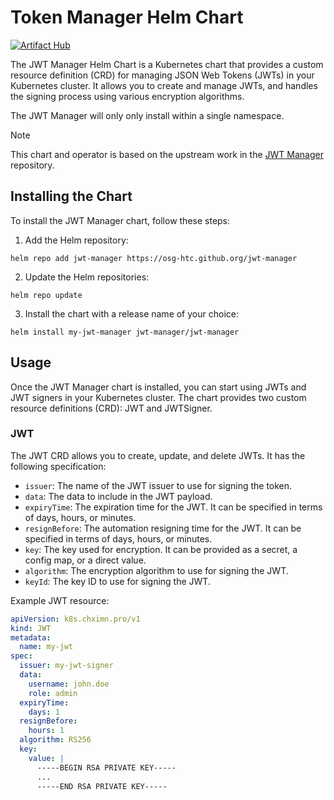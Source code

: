 # Token Manager Helm Chart
[![Artifact Hub](https://img.shields.io/endpoint?url=https://artifacthub.io/badge/repository/jwt-manager)](https://artifacthub.io/packages/search?repo=jwt-manager)

The JWT Manager Helm Chart is a Kubernetes chart that provides a custom resource definition (CRD) for managing JSON Web Tokens (JWTs) in your Kubernetes cluster. It allows you to create and manage JWTs, and handles the signing process using various encryption algorithms.

The JWT Manager will only only install within a single namespace.

> [!NOTE]  
> This chart and operator is based on the upstream work in the [JWT Manager](https://github.com/chximn/jwt-manager) repository.

## Installing the Chart

To install the JWT Manager chart, follow these steps:

1. Add the Helm repository:

```shell
helm repo add jwt-manager https://osg-htc.github.org/jwt-manager
```

2. Update the Helm repositories:
```shell
helm repo update
```

3. Install the chart with a release name of your choice:
```shell
helm install my-jwt-manager jwt-manager/jwt-manager
```


## Usage
Once the JWT Manager chart is installed, you can start using JWTs and JWT signers in your Kubernetes cluster. The chart provides two custom resource definitions (CRD): JWT and JWTSigner.

### JWT
The JWT CRD allows you to create, update, and delete JWTs. It has the following specification:

* `issuer`: The name of the JWT issuer to use for signing the token.
* `data`: The data to include in the JWT payload.
* `expiryTime`: The expiration time for the JWT. It can be specified in terms of days, hours, or minutes.
* `resignBefore`: The automation resigning time for the JWT. It can be specified in terms of days, hours, or minutes.
* `key`: The key used for encryption. It can be provided as a secret, a config map, or a direct value.
* `algorithm`: The encryption algorithm to use for signing the JWT.
* `keyId`: The key ID to use for signing the JWT.

Example JWT resource:

```yaml
apiVersion: k8s.chximn.pro/v1
kind: JWT
metadata:
  name: my-jwt
spec:
  issuer: my-jwt-signer
  data:
    username: john.doe
    role: admin
  expiryTime:
    days: 1
  resignBefore:
    hours: 1
  algorithm: RS256
  key:
    value: |
      -----BEGIN RSA PRIVATE KEY-----
      ...
      -----END RSA PRIVATE KEY-----
```
